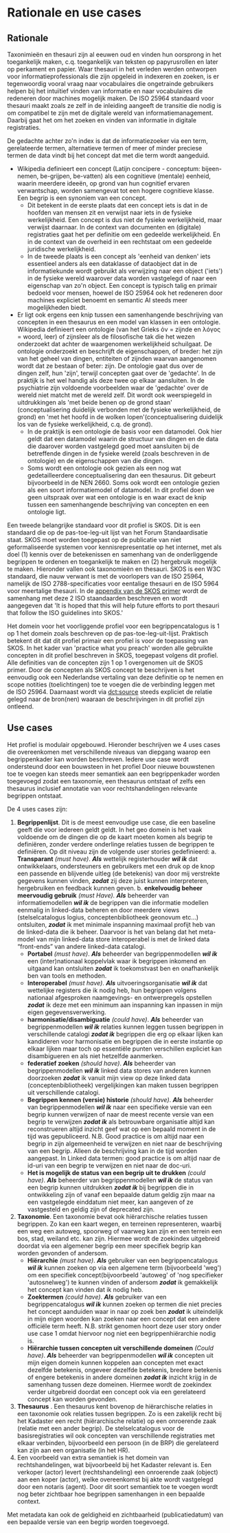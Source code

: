 # Rationale en use cases
## Rationale
Taxonimieën en thesauri zijn al eeuwen oud en vinden hun oorsprong in het toegankelijk maken, c.q. toegankelijk van teksten op papyrusrollen en later op perkament en papier. Waar thesauri in het verleden werden ontworpen voor informatieprofessionals die zijn opgeleid in indexeren en zoeken, is er tegenwoordig vooral vraag naar vocabulaires die ongetrainde gebruikers helpen bij het intuïtief vinden van informatie en naar vocabulaires die redeneren door machines mogelijk maken. De ISO 25964 standaard voor thesauri maakt zoals ze zelf in de inleiding aangeeft de transitie die nodig is om compatibel te zijn met de digitale wereld van informatiemanagement. Daarbij gaat het om het zoeken en vinden van informatie in digitale registraties. 

De gedachte achter zo'n index is dat de informatiezoeker via een term, gerelateerde termen, alternatieve termen of meer of minder preciese termen de data vindt bij het concept dat met die term wordt aangeduid. 
* Wikipedia definieert een concept (Latijn concipere - conceptum: bijeen-nemen, be-grijpen, be-vatten) als een cognitieve (mentale) eenheid, waarin meerdere ideeën, op grond van hun cognitief ervaren verwantschap, worden samengevat tot een hogere cognitieve klasse. Een begrip is een synoniem van een concept.
  * Dit betekent in de eerste plaats dat een concept iets is dat in de hoofden van mensen zit en verwijst naar iets in de fysieke werkelijkheid. Een concept is dus niet de fysieke werkelijkheid, maar verwijst daarnaar. In de context van documenten en (digitale) registraties gaat het per definitie om een gedeelde werkelijkheid. En in de context van de overheid in een rechtstaat om een gedeelde juridische werkelijkheid. 
  * In de tweede plaats is een concept als 'eenheid van denken' iets essentieel anders als een dataklasse of dataobject dat in de informatiekunde wordt gebruikt als verwijzing naar een object ('iets') in de fysieke wereld waarover data worden vastgelegd of naar een eigenschap van zo'n object. Een concept is typisch talig en primair bedoeld voor mensen, hoewel de ISO 25964 ook het redeneren door machines expliciet benoemt en  semantic AI steeds meer mogelijkheden biedt.
* Er ligt ook ergens een knip tussen een samenhangende beschrijving van concepten in een thesaurus en een model van klassen in een ontologie. Wikipedia definieert een ontologie (van het Grieks ὀν = zijnde en λόγος = woord, leer) of zijnsleer als de filosofische tak die het wezen onderzoekt dat achter de waargenomen werkelijkheid schuilgaat. De ontologie onderzoekt en beschrijft de eigenschappen, of breder: het zijn van het geheel van dingen, entiteiten of zijnden waarvan aangenomen wordt dat ze bestaan of beter: zijn. De ontologie gaat dus over de dingen zelf, hun 'zijn', terwijl concepten gaat over de 'gedachte'. In de praktijk is het wel handig als deze twee op elkaar aansluiten. In de psychiatrie zijn voldoende voorbeelden waar de 'gedachte' over de wereld niet matcht met de wereld zelf. Dit wordt ook weerspiegeld in uitdrukkingen als 'met beide benen op de grond staan' (conceptualisering duidelijk verbonden met de fysieke werkelijkheid, de grond) en 'met het hoofd in de wolken lopen'(conceptualisering duidelijk los van de fysieke werkelijkheid, c.q. de grond).
  * In de praktijk is een ontologie de basis voor een datamodel. Ook hier geldt dat een datamodel waarin de structuur van dingen en de data die daarover worden vastgelegd goed moet aansluiten bij de betreffende dingen in de fysieke wereld (zoals beschreven in de ontologie) en de eigenschappen van die dingen.
  * Soms wordt een ontologie ook gezien als een nog wat gedetailleerdere conceptualisering dan een thesaurus. Dit gebeurt bijvoorbeeld in de NEN 2660. Soms ook wordt een ontologie gezien als een soort informatiemodel of datamodel. In dit profiel doen we geen uitspraak over wat een ontologie is en waar exact de knip tussen een samenhangende beschrijving van concepten en een ontologie ligt. 

Een tweede belangrijke standaard voor dit profiel is SKOS. Dit is een standaard die op de pas-toe-leg-uit lijst van het Forum Standaardisatie staat. SKOS moet worden toegepast op de publicatie van niet geformaliseerde systemen voor kennisrepresentatie op het internet, met als doel (1) kennis over de betekenissen en samenhang van de onderliggende begrippen te ordenen en toegankelijk te maken en (2) hergebruik mogelijk te maken. Hieronder vallen ook taxonomieën en thesauri. SKOS is een W3C standaard, die nauw verwant is met de voorlopers van de ISO 25964, namelijk de ISO 2788-specificaties voor eentalige thesauri en de ISO 5964 voor meertalige thesauri. In de [appendix van de SKOS primer](https://www.w3.org/TR/skos-primer/#seccorrespondencesISO) wordt de samenhang met deze 2 ISO staandaarden beschreven en wordt aangegeven dat 'It is hoped that this will help future efforts to port thesauri that follow the ISO guidelines into SKOS.'

Het domein voor het voorliggende profiel voor een begrippencatalogus is 1 op 1 het domein zoals beschreven op de pas-toe-leg-uit-lijst. Praktisch betekent dit dat dit profiel primair een profiel is voor de toepassing van SKOS. In het kader van 'practice what you preach' worden alle gebruikte concepten in dit profiel beschreven in SKOS, toegepast volgens dit profiel. Alle definities van de concepten zijn 1 op 1 overgenomen uit de SKOS primer. Door de concepten als SKOS concept te beschrijven is het eenvoudig ook een Nederlandse vertaling van deze definitie op te nemen en scope notities (toelichtingen) toe te voegen die de verbinding leggen met de ISO 25964. Daarnaast wordt via [dct:source](https://www.dublincore.org/specifications/dublin-core/dcmi-terms/#http://purl.org/dc/terms/source) steeds expliciet de relatie gelegd naar de bron(nen) waaraan de beschrijvingen in dit profiel zijn ontleend.
## Use cases
Het profiel is modulair opgebouwd. Hieronder beschrijven we 4 uses cases die overeenkomen met verschillende niveaus van diepgang waarop een begrippenkader kan worden beschreven. Iedere use case wordt ondersteund door een bouwsteen in het profiel Door nieuwe bouwstenen toe te voegen kan steeds meer semantiek aan een begrippenkader worden toegevoegd zodat een taxonomie, een thesaurus ontstaat of zelfs een thesaurus inclusief annotatie van voor rechtshandelingen relevante begrippen ontstaat.

De 4 uses cases zijn: 
1. **Begrippenlijst**. Dit is de meest eenvoudige use case, die een baseline geeft die voor iedereen geldt geldt. In het geo domein is het vaak voldoende om de dingen die op de kaart moeten komen als begrip te definiëren, zonder verdere onderlinge relaties tussen de begrippen te definiëren. Op dit niveau zijn de volgende user stories gedefinieerd:
   a. **Transparant** *(must have)*.  ***Als*** wettelijk registerhouder ***wil ik*** dat ontwikkelaars, ondersteuners en gebruikers met een druk op de knop een passende en blijvende uitleg (de betekenis) van door mij verstrekte gegevens kunnen vinden, ***zodat*** zij deze juist kunnen interpreteren, hergebruiken en feedback kunnen geven.
   b. **enkelvoudig beheer meervoudig gebruik** *(must Have).* ***Als*** beheerder van informatiemodellen ***wil ik*** de begrippen van die informatie modellen eenmalig in linked-data beheren en door meerdere views (stelselcatalogus logius, conceptenbibliotheek geonovum etc…) ontsluiten, ***zodat*** ik met minimale inspanning maximaal profijt heb van de linked-data die ik beheer.
Daarvoor is het van belang dat het meta-model van mijn linked-data store interoperabel is met de linked data “front-ends” van andere linked-data catalogi.
   * **Portabel** *(must have)*. ***Als*** beheerder van begrippenmodellen ***wil ik*** een (inter)nationaal koppelvlak waar ik begrippen inkomend en uitgaand kan ontsluiten ***zodat*** ik toekomstvast ben en onafhankelijk ben van tools en methoden.
   * **Interoperabel** *(must have)*. ***Als*** uitvoeringsorganisatie ***wil ik*** dat wettelijke registers die ik nodig heb, hun begrippen volgens nationaal afgesproken naamgevings- en ontwerpregels opstellen ***zodat*** ik deze met een minimum aan inspanning kan inpassen in mijn eigen gegevensverwerking.
   * **harmonisatie/disambiguatie** *(could have)*. ***Als*** beheerder van begrippenmodellen ***wil ik*** relaties kunnen leggen tussen begrippen in verschillende catalogi ***zodat ik*** begrippen die erg op elkaar lijken kan kandideren voor harmonisatie en begrippen die in eerste instantie op elkaar lijken maar toch op essentiële punten verschillen expliciet kan disambigueren en als niet hetzelfde aanmerken.
   * **federatief zoeken** *(should have)*. ***Als*** beheerder van begrippenmodellen ***wil ik*** linked data stores van anderen kunnen doorzoeken ***zodat*** ik vanuit mijn view op deze linked data (conceptenbibliotheek) vergelijkingen kan maken tussen begrippen uit verschillende catalogi.
   * **Begrippen kennen (versie) historie** *(should have)*. ***Als*** beheerder van begrippenmodellen ***wil ik*** naar een specifieke versie van een begrip kunnen verwijzen of naar de meest recente versie van een begrip te verwijzen ***zodat ik*** als betrouwbare organisatie altijd kan reconstrueren altijd inzicht geef wat op een bepaald moment in de tijd was gepubliceerd. N.B. Good practice is om altijd naar een begrip in zijn algemeenheid te verwijzen en niet naar de beschrijving van een begrip. Alleen de beschrijving kan in de tijd worden aangepast. In Linked data termen: good practice is om altijd naar de id-uri van een begrip te verwijzen en niet naar de doc-uri.
   * **Het is mogelijk de status van een begrip uit te drukken** *(could have)*. ***Als*** beheerder van begrippenmodellen ***wil ik*** de status van een begrip kunnen uitdrukken ***zodat ik*** bij begrippen die in ontwikkeling zijn of vanaf een bepaalde datum geldig zijn maar na een vastgelegde einddatum niet meer, kan aangeven of ze vastgesteld en geldig zijn of deprecated zijn.
2. **Taxonomie**. Een taxonomie bevat ook hiërarchische relaties tussen begrippen. Zo kan een kaart wegen, en terreinen representeren, waarbij een weg een autoweg, spoorweg of vaarweg kan zijn en een terrein een bos, stad, weiland etc. kan zijn. Hiermee wordt de zoekindex uitgebreid doordat via een algemener begrip een meer specifiek begrip kan worden gevonden of andersom.
   * **Hiërarchie** *(must have)*. ***Als*** gebruiker van een begrippencatalogus ***wil ik*** kunnen zoeken op via een algemene term (bijvoorbeeld 'weg') om een specifiek concept(bijvoorbeeld 'autoweg' of 'nog specifieker 'autosnelweg') te kunnen vinden of andersom ***zodat*** ik gemakkelijk het concept kan vinden dat ik nodig heb.
   *  **Zoektermen** *(could have)*. ***Als*** gebruiker van een begrippencatalogus ***wil ik*** kunnen zoeken op termen die niet precies het concept aanduiden waar in naar op zoek ben ***zodat*** ik uiteindelijk in mijn eigen woorden kan zoeken naar een concept dat een andere officiële term heeft. N.B. strikt genomen hoort deze user story onder use case 1 omdat hiervoor nog niet een begrippenhiërarchie nodig is.
   *  **Hiërarchie tussen concepten uit verschillende domeinen** *(Could have)*. ***Als*** beheerder van begrippenmodellen ***wil ik*** concepten uit mijn eigen domein kunnen koppelen aan concepten met exact dezelfde betekenis, ongeveer dezelfde betekenis, bredere betekenis of engere betekenis in andere domeinen ***zodat ik*** inzicht krijg in de samenhang tussen deze domeinen. Hiermee wordt de zoekindex verder uitgebreid doordat een concept ook via een gerelateerd concept kan worden gevonden.
3. **Thesaurus** . Een thesaurus kent bovenop de hiërarchische relaties in een taxonomie ook relaties tussen begrippen. Zo is een zakelijk recht bij het Kadaster een recht (hiërarchische relatie) op een onroerende zaak (relatie met een ander begrip). De stelselcatalogus voor de basisregistraties wil ook concepten van verschillende registraties met elkaar verbinden, bijvoorbeeld een persoon (in de BRP) die gerelateerd kan zijn aan een organisatie (in het HR).
4. Een voorbeeld van extra semantiek is het domein van rechtshandelingen, wat bijvoorbeeld bij het Kadaster relevant is. Een verkoper (actor) levert (rechtshandeling) een onroerende zaak (object) aan een koper (actor), welke overeenkomst bij akte wordt vastgelegd door een notaris (agent). Door dit soort semantiek toe te voegen wordt nog beter zichtbaar hoe begrippen samenhangen in een bepaalde context.



Met metadata kan ook de geldigheid en zichtbaarheid (publicatiedatum) van een bepaalde versie van een begrip worden toegevoegd.



